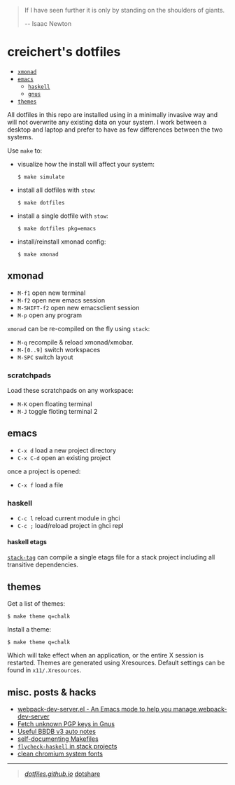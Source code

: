 
> If I have seen further it is only by standing on the shoulders of giants.
>
> -- Isaac Newton

# creichert's dotfiles

- [`xmonad`](#xmonad)
- [`emacs`](#emacs)
  - [`haskell`](#haskell)
  - [`gnus`](#gnus)
- [`themes`](#themes)

All dotfiles in this repo are installed using in a minimally invasive way and
will not overwrite any existing data on your system. I work between a desktop
and laptop and prefer to have as few differences between the two systems.

Use `make` to:

- visualize how the install will affect your system:

      $ make simulate

- install all dotfiles with `stow`:

      $ make dotfiles

- install a single dotfile with `stow`:

      $ make dotfiles pkg=emacs

- install/reinstall xmonad config:

      $ make xmonad

## xmonad

- `M-f1` open new terminal
- `M-f2` open new emacs session
- `M-SHIFT-f2` open new emacsclient session
- `M-p`  open any program

`xmonad` can be re-compiled on the fly using `stack`:

- `M-q` recompile & reload xmonad/xmobar.
- `M-[0..9]` switch workspaces
- `M-SPC` switch layout

### scratchpads

Load these scratchpads on any workspace:

- `M-K` open floating terminal
- `M-J` toggle floting terminal 2

## emacs

- `C-x d` load a new project directory
- `C-x C-d` open an existing project

once a project is opened:
- `C-x f` load a file

### haskell

- `C-c l` reload current module in ghci
- `C-c ;` load/reload project in ghci repl

#### haskell etags

[`stack-tag`](https://github.com/creichert/stack-tag) can compile a
single etags file for a stack project including all transitive
dependencies.


## themes

Get a list of themes:

    $ make theme q=chalk

Install a theme:

    $ make theme q=chalk

Which will take effect when an application, or the entire X session is
restarted. Themes are generated using Xresources. Default settings can be
found in `x11/.Xresources`.


## misc. posts & hacks

- [webpack-dev-server.el - An Emacs mode to help you manage webpack-dev-server](https://creichert.io/webpack-dev-server.el)
- [Fetch unknown PGP keys in Gnus](docs/fetch-unknown-pgp-keys-in-gnus.md)
- [Useful BBDB v3 auto notes](docs/useful-bbdb-auto-notes.md)
- [self-documenting Makefiles](docs/self-documenting-makefiles.md)
- [`flycheck-haskell` in stack projects](docs/flycheck-haskell-in-stack-projects.md)
- [clean chromium system fonts](docs/clean-chromium-system-fonts.md)

---

> [_dotfiles.github.io_](https://dotfiles.github.io/)
> [dotshare](http://dotshare.it/dots/1027/)
